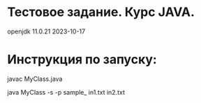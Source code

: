 # Тестовое задание. Курс JAVA.

openjdk 11.0.21 2023-10-17

# Инструкция по запуску:

javac MyClass.java

java MyClass -s -p sample_ in1.txt in2.txt
